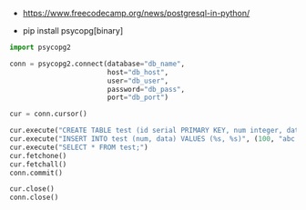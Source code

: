 - https://www.freecodecamp.org/news/postgresql-in-python/

- pip install psycopg[binary]

```python
import psycopg2

conn = psycopg2.connect(database="db_name",
                        host="db_host",
                        user="db_user",
                        password="db_pass",
                        port="db_port")

cur = conn.cursor()

cur.execute("CREATE TABLE test (id serial PRIMARY KEY, num integer, data varchar);")
cur.execute("INSERT INTO test (num, data) VALUES (%s, %s)", (100, "abc'def"))
cur.execute("SELECT * FROM test;")
cur.fetchone()
cur.fetchall()
conn.commit()

cur.close()
conn.close()
```